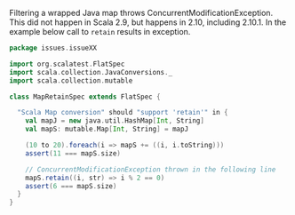 Filtering a wrapped Java map throws ConcurrentModificationException. This did not happen in Scala 2.9, but happens in 2.10, including 2.10.1. In the example below call to `retain` results in exception. 

```scala
package issues.issueXX

import org.scalatest.FlatSpec
import scala.collection.JavaConversions._
import scala.collection.mutable

class MapRetainSpec extends FlatSpec {

  "Scala Map conversion" should "support 'retain'" in {
    val mapJ = new java.util.HashMap[Int, String]
    val mapS: mutable.Map[Int, String] = mapJ

    (10 to 20).foreach(i => mapS += ((i, i.toString)))
    assert(11 === mapS.size)

    // ConcurrentModificationException thrown in the following line 
    mapS.retain((i, str) => i % 2 == 0)
    assert(6 === mapS.size)
  }
}
```
